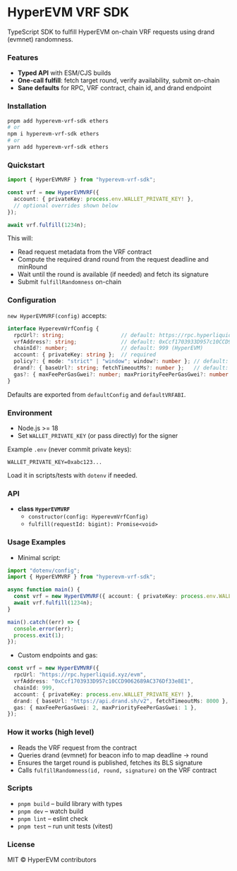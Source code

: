 # HyperEVM VRF SDK

TypeScript SDK to fulfill HyperEVM on-chain VRF requests using drand (evmnet) randomness.

### Features
- **Typed API** with ESM/CJS builds
- **One-call fulfill**: fetch target round, verify availability, submit on-chain
- **Sane defaults** for RPC, VRF contract, chain id, and drand endpoint

### Installation

```bash
pnpm add hyperevm-vrf-sdk ethers
# or
npm i hyperevm-vrf-sdk ethers
# or
yarn add hyperevm-vrf-sdk ethers
```

### Quickstart

```ts
import { HyperEVMVRF } from "hyperevm-vrf-sdk";

const vrf = new HyperEVMVRF({
  account: { privateKey: process.env.WALLET_PRIVATE_KEY! },
  // optional overrides shown below
});

await vrf.fulfill(1234n);
```

This will:
- Read request metadata from the VRF contract
- Compute the required drand round from the request deadline and minRound
- Wait until the round is available (if needed) and fetch its signature
- Submit `fulfillRandomness` on-chain

### Configuration

`new HyperEVMVRF(config)` accepts:

```ts
interface HyperevmVrfConfig {
  rpcUrl?: string;                  // default: https://rpc.hyperliquid.xyz/evm
  vrfAddress?: string;              // default: 0xCcf1703933D957c10CCD9062689AC376Df33e8E1
  chainId?: number;                 // default: 999 (HyperEVM)
  account: { privateKey: string };  // required
  policy?: { mode: "strict" | "window"; window?: number }; // default: { mode: "window", window: 1 }
  drand?: { baseUrl?: string; fetchTimeoutMs?: number };   // default: api.drand.sh/v2, 8000ms
  gas?: { maxFeePerGasGwei?: number; maxPriorityFeePerGasGwei?: number };
}
```

Defaults are exported from `defaultConfig` and `defaultVRFABI`.

### Environment

- Node.js >= 18
- Set `WALLET_PRIVATE_KEY` (or pass directly) for the signer

Example `.env` (never commit private keys):

```dotenv
WALLET_PRIVATE_KEY=0xabc123...
```

Load it in scripts/tests with `dotenv` if needed.

### API

- **class `HyperEVMVRF`**
  - `constructor(config: HyperevmVrfConfig)`
  - `fulfill(requestId: bigint): Promise<void>`

### Usage Examples

- Minimal script:

```ts
import "dotenv/config";
import { HyperEVMVRF } from "hyperevm-vrf-sdk";

async function main() {
  const vrf = new HyperEVMVRF({ account: { privateKey: process.env.WALLET_PRIVATE_KEY! } });
  await vrf.fulfill(1234n);
}

main().catch((err) => {
  console.error(err);
  process.exit(1);
});
```

- Custom endpoints and gas:

```ts
const vrf = new HyperEVMVRF({
  rpcUrl: "https://rpc.hyperliquid.xyz/evm",
  vrfAddress: "0xCcf1703933D957c10CCD9062689AC376Df33e8E1",
  chainId: 999,
  account: { privateKey: process.env.WALLET_PRIVATE_KEY! },
  drand: { baseUrl: "https://api.drand.sh/v2", fetchTimeoutMs: 8000 },
  gas: { maxFeePerGasGwei: 2, maxPriorityFeePerGasGwei: 1 },
});
```

### How it works (high level)

- Reads the VRF request from the contract
- Queries drand (evmnet) for beacon info to map deadline -> round
- Ensures the target round is published, fetches its BLS signature
- Calls `fulfillRandomness(id, round, signature)` on the VRF contract

### Scripts

- `pnpm build` – build library with types
- `pnpm dev` – watch build
- `pnpm lint` – eslint check
- `pnpm test` – run unit tests (vitest)

### License

MIT © HyperEVM contributors
